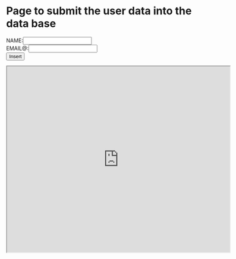 

<html>
<head>

</head>

<body>
 <h1>Page to submit the user data  into the data base </h1>
 <form>

 NAME:<input type="text" name="username">
 <br/>
 EMAIL@:<input type="text" name="email">
 <br/>
        <input type="submit" value="Insert">

<iframe src="https://www.abes.ac.in/"  height="500px"  width="600px" ></iframe>
</form>
</body>
</html>
